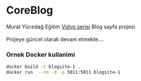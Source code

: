# CoreBlog
Murat Yücedağ Eğitim [Vidyo serisi](https://www.youtube.com/playlist?list=PLKnjBHu2xXNNkinaVhPqPZG0ubaLN63ci) Blog sayfa projesi
<br>
<br>
Projeye güncel olarak devam etmekte....

### Ornek Docker kullanimi
```bash
docker build -t blogsite-1 .
docker run  --rm -d -p 5011:5011 blogsite-1
```
